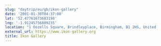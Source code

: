 ```yaml
---
slug: "daytrip/eu/gb/ikon-gallery"
date: '2001-01-30T04:37:00'
lat: '52.47761673683198'
lng: '-1.91245756809235'
location: "1 Oozells Square, Brindleyplace, Birmingham, B1 2HS, United Kingdom"
external_url: https://www.ikon-gallery.org
title: Ikon Gallery
---
```



